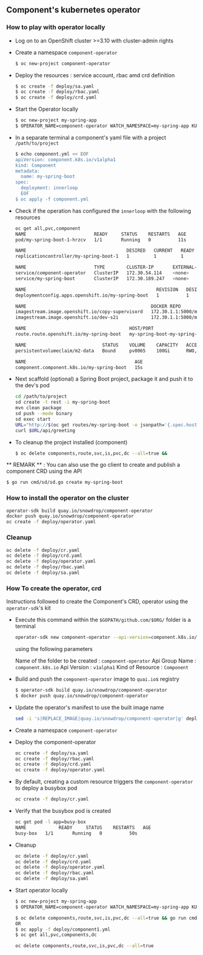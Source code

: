 ## Component's kubernetes operator

### How to play with operator locally

- Log on to an OpenShift cluster >=3.10 with cluster-admin rights
- Create a namespace `component-operator`
  ```bash
  $ oc new-project component-operator
  ```

- Deploy the resources : service account, rbac amd crd definition
  ```bash
  $ oc create -f deploy/sa.yaml
  $ oc create -f deploy/rbac.yaml
  $ oc create -f deploy/crd.yaml
  ```

- Start the Operator locally
  ```bash
  $ oc new-project my-spring-app
  $ OPERATOR_NAME=component-operator WATCH_NAMESPACE=my-spring-app KUBERNETES_CONFIG=$HOME/.kube/config go run cmd/component-operator/main.go
  
- In a separate terminal a component's yaml file with a project `/path/to/project`
  ```bash
  $ echo component.yml << EOF
  apiVersion: component.k8s.io/v1alpha1
  kind: Component
  metadata:
    name: my-spring-boot
  spec:
    deployment: innerloop
    EOF
  $ oc apply -f component.yml 
  ```  

- Check if the operation has configured the `innerloop` with the following resources
  ```bash
  oc get all,pvc,component
  NAME                         READY     STATUS    RESTARTS   AGE
  pod/my-spring-boot-1-hrzcv   1/1       Running   0          11s
  
  NAME                                     DESIRED   CURRENT   READY     AGE
  replicationcontroller/my-spring-boot-1   1         1         1         12s
  
  NAME                         TYPE        CLUSTER-IP       EXTERNAL-IP   PORT(S)     AGE
  service/component-operator   ClusterIP   172.30.54.114    <none>        60000/TCP   3m
  service/my-spring-boot       ClusterIP   172.30.189.247   <none>        8080/TCP    15s
  
  NAME                                                REVISION   DESIRED   CURRENT   TRIGGERED BY
  deploymentconfig.apps.openshift.io/my-spring-boot   1          1         1         image(copy-supervisord:latest),image(dev-s2i:latest)
  
  NAME                                              DOCKER REPO                                      TAGS      UPDATED
  imagestream.image.openshift.io/copy-supervisord   172.30.1.1:5000/my-spring-app/copy-supervisord   latest    13 seconds ago
  imagestream.image.openshift.io/dev-s2i            172.30.1.1:5000/my-spring-app/dev-s2i            latest    12 seconds ago
  
  NAME                                      HOST/PORT                                           PATH      SERVICES         PORT      TERMINATION   WILDCARD
  route.route.openshift.io/my-spring-boot   my-spring-boot-my-spring-app.192.168.99.50.nip.io             my-spring-boot   <all>                   None
  
  NAME                            STATUS    VOLUME    CAPACITY   ACCESS MODES   STORAGECLASS   AGE
  persistentvolumeclaim/m2-data   Bound     pv0065    100Gi      RWO,ROX,RWX                   15s
  
  NAME                                        AGE
  component.component.k8s.io/my-spring-boot   15s
  ```
  
- Next scaffold (optional) a Spring Boot project, package it and push it to the dev's pod 

  ```bash
  cd /path/to/project
  sd create -t rest -i my-spring-boot
  mvn clean package
  sd push --mode binary
  sd exec start
  URL="http://$(oc get routes/my-spring-boot -o jsonpath='{.spec.host}')"
  curl $URL/api/greeting
  ```

- To cleanup the project installed (component)
  ```bash  
  $ oc delete components,route,svc,is,pvc,dc --all=true && 
  ```
  
** REMARK ** : You can also use the go client to create and publish a component CRD using the API

  ```bash
  $ go run cmd/sd/sd.go create my-spring-boot
  ```  
  
### How to install the operator on the cluster

  ```bash
  operator-sdk build quay.io/snowdrop/component-operator
  docker push quay.io/snowdrop/component-operator
  oc create -f deploy/operator.yaml
  ```  

### Cleanup

  ```bash
  oc delete -f deploy/cr.yaml
  oc delete -f deploy/crd.yaml
  oc delete -f deploy/operator.yaml
  oc delete -f deploy/rbac.yaml
  oc delete -f deploy/sa.yaml
  ```    

### How To create the operator, crd

Instructions followed to create the Component's CRD, operator using the `operator-sdk`'s kit

- Execute this command within the `$GOPATH/github.com/$ORG/` folder is a terminal
  ```bash
  operator-sdk new component-operator --api-version=component.k8s.io/v1alpha1 --kind=Component --skip-git-init
  ```
  using the following parameters 

  Name of the folder to be created : `component-operator`
  Api Group Name   : `component.k8s.io`
  Api Version      : `v1alpha1`
  Kind of Resource : `Component` 

- Build and push the `component-operator` image to `quai.io`s registry
  ```bash
  $ operator-sdk build quay.io/snowdrop/component-operator
  $ docker push quay.io/snowdrop/component-operator
  ```
  
- Update the operator's manifest to use the built image name
  ```bash
  sed -i 's|REPLACE_IMAGE|quay.io/snowdrop/component-operator|g' deploy/operator.yaml
  ```
- Create a namespace `component-operator`

- Deploy the component-operator
  ```bash
  oc create -f deploy/sa.yaml
  oc create -f deploy/rbac.yaml
  oc create -f deploy/crd.yaml
  oc create -f deploy/operator.yaml
  ```

- By default, creating a custom resource triggers the `component-operator` to deploy a busybox pod
  ```bash
  oc create -f deploy/cr.yaml
  ```

- Verify that the busybox pod is created
  ```bash
  oc get pod -l app=busy-box
  NAME            READY     STATUS    RESTARTS   AGE
  busy-box   1/1       Running   0          50s
  ```

- Cleanup
  ```bash
  oc delete -f deploy/cr.yaml
  oc delete -f deploy/crd.yaml
  oc delete -f deploy/operator.yaml
  oc delete -f deploy/rbac.yaml
  oc delete -f deploy/sa.yaml
  ```

- Start operator locally

  ```bash
  $ oc new-project my-spring-app
  $ OPERATOR_NAME=component-operator WATCH_NAMESPACE=my-spring-app KUBERNETES_CONFIG=/Users/dabou/.kube/config go run cmd/component-operator/main.go
  
  $ oc delete components,route,svc,is,pvc,dc --all=true && go run cmd/sd/sd.go create my-spring-boot
  OR
  $ oc apply -f deploy/component1.yml
  $ oc get all,pvc,components,dc
  
  oc delete components,route,svc,is,pvc,dc --all=true
  ```  
